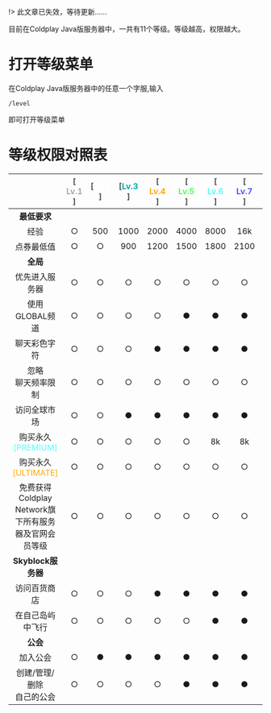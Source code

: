 !> 此文章已失效，等待更新......

目前在Coldplay Java版服务器中，一共有11个等级。等级越高，权限越大。

# 打开等级菜单

在Coldplay Java版服务器中的任意一个字服,输入

`/level`

即可打开等级菜单

# 等级权限对照表

|       | <font color=555555>[</font> <font color=AAAAAA>Lv.1</font> <font color=555555>]</font> | <font color=555555>[</font><font color=FFFFFF>Lv.2</font> <font color=555555>]</font> | <font color=555555>[</font><font color=00AAAA>Lv.3</font> <font color=555555>]</font>| <font color=555555>[</font> <font color=FFAA00>Lv.4</font> <font color=555555>]</font>| <font color=555555>[</font> <font color=55FF55>Lv.5</font> <font color=555555>]</font>| <font color=555555>[</font> <font color=55FFFF>Lv.6</font> <font color=555555>]</font>| <font color=555555>[</font> <font color=5555FF>Lv.7</font> <font color=555555>]</font> | <font color=555555>[</font> <font color=AA00AA>Lv.8</font> <font color=555555>]</font> | <font color=555555>[</font> <font color=AA0000>Lv.9</font> <font color=555555>]</font>   | <font color=555555>[</font><font color=FFAA00>L</font><font color=AA00AA>v.</font><font color=55FF55>1</font><font color=55FFFF>0</font><font color=555555>]</font>|<font color=555555>[</font><font color=FFAA00>L</font><font color=AA00AA>v.</font><font color=55FF55>1</font><font color=55FFFF>1</font><font color=555555>]</font>|
| :-: | :-: | :-: | :-: | :-: | :-: | :-: | :-: | :-: | :-: | :-: | :-: |
| **最低要求**    |       |       |       |       |       |       |       |       |       |       |             |
| 经验 |  ○  | 500 | 1000 | 2000 | 4000 | 8000 | 16k | 32k | 64k | 128k | 256k |
| 点券最低值 | ○ | ○ | 900 | 1200 | 1500 | 1800 | 2100 | 2400 | 2700 | 3k | 5k |
| **全局**    |
| 优先进入服务器 | ○ | ○ | ○ | ○ | ○ | ○ | ○ | ● | ● | ● | ● |
| 使用<br>GLOBAL频道 | ○ | ○ | ○ | ○ | ● | ● | ● | ● | ● | ● | ● |
| 聊天彩色字符 | ○ | ○ | ○ | ● | ● | ● | ● | ● | ● | ● | ● |
| 忽略<br>聊天频率限制 | ○ | ○ | ○ | ○ | ○ | ○ | ○ | ○ | ● | ● | ● |
| 访问全球市场 | ○ | ○ | ● | ● | ● | ● | ● | ● | ● | ● | ● |
| 购买永久<font color=55FFFF>[PREMIUM]</font> | ○ | ○ | ○ | ○ | ○ | 8k | 8k | 4k | 4k | FREE | FREE |
| 购买永久<font color=FFAA00>[ULTIMATE]</font> | ○ | ○ | ○ | ○ | ○ | ○ | ○ | ○ | 12k | 6k | FREE |
| 免费获得Coldplay Network旗下所有服务器及官网会员等级 | ○ | ○ | ○ | ○ | ○ | ○ | ○ | ○ | ○ | <font color=55FFFF>[PREMIUM]</font> 或同级别Rank | <font color=FFAA00>[ULTIMATE]</font> 或同级别Rank |
| **Skyblock服务器** |
| 访问百货商店 | ○ | ○ | ○ | ● | ● | ● | ● | ● | ● | ● | ● |
| 在自己岛屿中飞行 | ○ | ○ | ○ | ○ | ○ | ● | ● | ● | ● | ● | ● |
| **公会**    |
| 加入公会 | ○ | ● | ● | ● | ● | ● | ● | ● | ● | ● | ● |
| 创建/管理/删除<br>自己的公会 | ○ | ○ | ○ | ○ | ● | ● | ● | ● | ● | ● | ● |